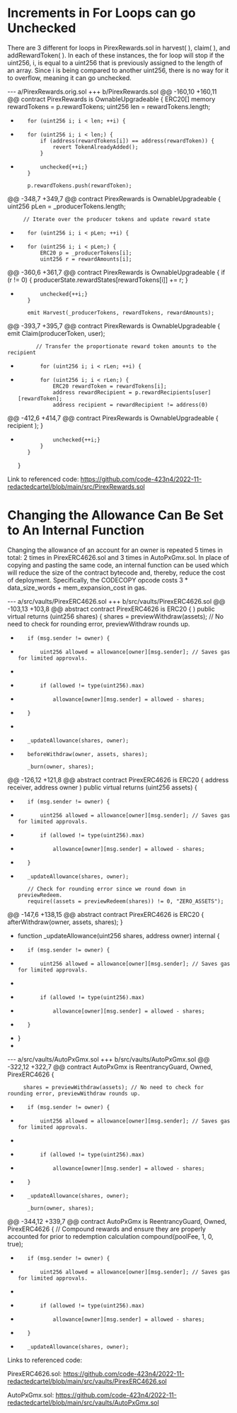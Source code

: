 # Increments in For Loops can go Unchecked

There are 3 different for loops in PirexRewards.sol in harvest( ), claim( ), and addRewardToken( ).  In each of these instances, the for loop will stop if the uint256, i, is equal to a uint256 that is previously assigned to the length of an array.  Since i is being compared to another uint256, there is no way for it to overflow, meaning it can go unchecked.

--- a/PirexRewards.orig.sol
+++ b/PirexRewards.sol
@@ -160,10 +160,11 @@ contract PirexRewards is OwnableUpgradeable {
         ERC20[] memory rewardTokens = p.rewardTokens;
         uint256 len = rewardTokens.length;
 
-        for (uint256 i; i < len; ++i) {
+        for (uint256 i; i < len;) {
             if (address(rewardTokens[i]) == address(rewardToken)) {
                 revert TokenAlreadyAdded();
             }
+            unchecked{++i;}
         }
 
         p.rewardTokens.push(rewardToken);
@@ -348,7 +349,7 @@ contract PirexRewards is OwnableUpgradeable {
         uint256 pLen = _producerTokens.length;
 
         // Iterate over the producer tokens and update reward state
-        for (uint256 i; i < pLen; ++i) {
+        for (uint256 i; i < pLen;) {
             ERC20 p = _producerTokens[i];
             uint256 r = rewardAmounts[i];
 
@@ -360,6 +361,7 @@ contract PirexRewards is OwnableUpgradeable {
             if (r != 0) {
                 producerState.rewardStates[rewardTokens[i]] += r;
             }
+            unchecked{++i;}
         }
 
         emit Harvest(_producerTokens, rewardTokens, rewardAmounts);
@@ -393,7 +395,7 @@ contract PirexRewards is OwnableUpgradeable {
             emit Claim(producerToken, user);
 
             // Transfer the proportionate reward token amounts to the recipient
-            for (uint256 i; i < rLen; ++i) {
+            for (uint256 i; i < rLen;) {
                 ERC20 rewardToken = rewardTokens[i];
                 address rewardRecipient = p.rewardRecipients[user][rewardToken];
                 address recipient = rewardRecipient != address(0)
@@ -412,6 +414,7 @@ contract PirexRewards is OwnableUpgradeable {
                         recipient
                     );
                 }
+                unchecked{++i;}
             }
         }
     }

Link to referenced code: https://github.com/code-423n4/2022-11-redactedcartel/blob/main/src/PirexRewards.sol

# Changing the Allowance Can Be Set to An Internal Function

Changing the allowance of an account for an owner is repeated 5 times in total:  2 times in PirexERC4626.sol and 3 times in AutoPxGmx.sol.  In place of copying and pasting the same code, an internal function can be used which will reduce the size of the contract bytecode and, thereby, reduce the cost of deployment.  Specifically, the CODECOPY opcode costs 3 * data_size_words + mem_expansion_cost in gas.  

--- a/src/vaults/PirexERC4626.sol
+++ b/src/vaults/PirexERC4626.sol
@@ -103,13 +103,8 @@ abstract contract PirexERC4626 is ERC20 {
     ) public virtual returns (uint256 shares) {
         shares = previewWithdraw(assets); // No need to check for rounding error, previewWithdraw rounds up.
 
-        if (msg.sender != owner) {
-            uint256 allowed = allowance[owner][msg.sender]; // Saves gas for limited approvals.
-
-            if (allowed != type(uint256).max)
-                allowance[owner][msg.sender] = allowed - shares;
-        }
-
+        _updateAllowance(shares, owner);
+        
         beforeWithdraw(owner, assets, shares);
 
         _burn(owner, shares);
@@ -126,12 +121,8 @@ abstract contract PirexERC4626 is ERC20 {
         address receiver,
         address owner
     ) public virtual returns (uint256 assets) {
-        if (msg.sender != owner) {
-            uint256 allowed = allowance[owner][msg.sender]; // Saves gas for limited approvals.
 
-            if (allowed != type(uint256).max)
-                allowance[owner][msg.sender] = allowed - shares;
-        }
+        _updateAllowance(shares, owner);
 
         // Check for rounding error since we round down in previewRedeem.
         require((assets = previewRedeem(shares)) != 0, "ZERO_ASSETS");
@@ -147,6 +138,15 @@ abstract contract PirexERC4626 is ERC20 {
         afterWithdraw(owner, assets, shares);
     }
 
+    function _updateAllowance(uint256 shares, address owner) internal {
+        if (msg.sender != owner) {
+            uint256 allowed = allowance[owner][msg.sender]; // Saves gas for limited approvals.
+
+            if (allowed != type(uint256).max)
+                allowance[owner][msg.sender] = allowed - shares;
+        }
+    }
+

--- a/src/vaults/AutoPxGmx.sol
+++ b/src/vaults/AutoPxGmx.sol
@@ -322,12 +322,7 @@ contract AutoPxGmx is ReentrancyGuard, Owned, PirexERC4626 {
 
         shares = previewWithdraw(assets); // No need to check for rounding error, previewWithdraw rounds up.
 
-        if (msg.sender != owner) {
-            uint256 allowed = allowance[owner][msg.sender]; // Saves gas for limited approvals.
-
-            if (allowed != type(uint256).max)
-                allowance[owner][msg.sender] = allowed - shares;
-        }
+        _updateAllowance(shares, owner);
 
         _burn(owner, shares);
 
@@ -344,12 +339,7 @@ contract AutoPxGmx is ReentrancyGuard, Owned, PirexERC4626 {
         // Compound rewards and ensure they are properly accounted for prior to redemption calculation
         compound(poolFee, 1, 0, true);
 
-        if (msg.sender != owner) {
-            uint256 allowed = allowance[owner][msg.sender]; // Saves gas for limited approvals.
-
-            if (allowed != type(uint256).max)
-                allowance[owner][msg.sender] = allowed - shares;
-        }
+        _updateAllowance(shares, owner);

Links to referenced code:

PirexERC4626.sol:  https://github.com/code-423n4/2022-11-redactedcartel/blob/main/src/vaults/PirexERC4626.sol

AutoPxGmx.sol: https://github.com/code-423n4/2022-11-redactedcartel/blob/main/src/vaults/AutoPxGmx.sol

